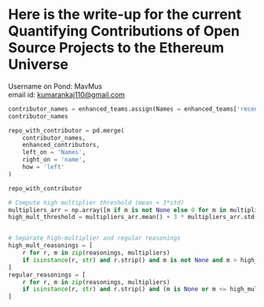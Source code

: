 # Here is the write-up for the current Quantifying Contributions of Open Source Projects to the Ethereum Universe
Username on Pond: MavMus <br />
email id: kumarankaj110@gmail.com


```python
contributor_names = enhanced_teams.assign(Names = enhanced_teams['recentContributors'].str.split(', ')).explode('Names')
contributor_names

repo_with_contributor = pd.merge(
    contributor_names,
    enhanced_contributors,
    left_on = 'Names',
    right_on = 'name',
    how = 'left'
)

repo_with_contributor


```

```python
# Compute high multiplier threshold (mean + 3*std)
multipliers_arr = np.array([m if m is not None else 0 for m in multipliers])
high_mult_threshold = multipliers_arr.mean() + 3 * multipliers_arr.std()


# Separate high-multiplier and regular reasonings
high_mult_reasonings = [
    r for r, m in zip(reasonings, multipliers)
    if isinstance(r, str) and r.strip() and m is not None and m > high_mult_threshold
]
regular_reasonings = [
    r for r, m in zip(reasonings, multipliers)
    if isinstance(r, str) and r.strip() and (m is None or m <= high_mult_threshold)
]

```
